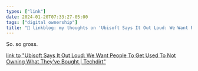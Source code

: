 ```yaml
---
types: ["link"]
date: 2024-01-20T07:33:27-05:00
tags: ["digital ownership"]
title: "🔗 linkblog: my thoughts on 'Ubisoft Says It Out Loud: We Want People To Get Used To Not Owning What They’ve Bought | Techdirt'"
---
```

So. so gross.

[link to "Ubisoft Says It Out Loud: We Want People To Get Used To Not Owning What They’ve Bought | Techdirt"](https://www.techdirt.com/2024/01/19/ubisoft-says-it-out-loud-we-want-people-to-get-used-to-not-owning-what-theyve-bought/)

